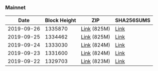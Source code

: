 ### Mainnet

|    Date    | Block Height | ZIP | SHA256SUMS |
| ---------- | ------------ | --- | ---------- |
| 2019-09-26 | 1335870 | [Link](https://s3-ap-southeast-2.amazonaws.com/ion-bootstrap/mainnet/2019-09-26/bootstrap.dat.zip) (825M) | [Link](https://s3-ap-southeast-2.amazonaws.com/ion-bootstrap/mainnet/2019-09-26/SHA256SUMS) |
| 2019-09-25 | 1334462 | [Link](https://s3-ap-southeast-2.amazonaws.com/ion-bootstrap/mainnet/2019-09-25/bootstrap.dat.zip) (825M) | [Link](https://s3-ap-southeast-2.amazonaws.com/ion-bootstrap/mainnet/2019-09-25/SHA256SUMS) |
| 2019-09-24 | 1333030 | [Link](https://s3-ap-southeast-2.amazonaws.com/ion-bootstrap/mainnet/2019-09-24/bootstrap.dat.zip) (824M) | [Link](https://s3-ap-southeast-2.amazonaws.com/ion-bootstrap/mainnet/2019-09-24/SHA256SUMS) |
| 2019-09-23 | 1331600 | [Link](https://s3-ap-southeast-2.amazonaws.com/ion-bootstrap/mainnet/2019-09-23/bootstrap.dat.zip) (824M) | [Link](https://s3-ap-southeast-2.amazonaws.com/ion-bootstrap/mainnet/2019-09-23/SHA256SUMS) |
| 2019-09-22 | 1329703 | [Link](https://s3-ap-southeast-2.amazonaws.com/ion-bootstrap/mainnet/2019-09-22/bootstrap.dat.zip) (823M) | [Link](https://s3-ap-southeast-2.amazonaws.com/ion-bootstrap/mainnet/2019-09-22/SHA256SUMS) |
